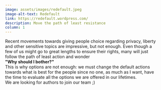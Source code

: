 ```yaml
---
image: assets/images/redefault.jpeg
image-alt-text: Redefault
link: https://redefault.wordpress.com/
description: Move the path of least resistance
column: 1
---
```


Recent movements towards giving people choice regarding privacy, liberty and other sensitive topics are impressive, but not enough. Even though a few of us might go to great lengths to ensure their rights, many will just follow the path of least action and wonder <br><b>"Why should I bother?"</b><br>This is why options are not enough: we must change the default actions towards what is best for the people since no one, as much as I want, have the time to evaluate all the options we are offered in our lifetimes.
<br>
We are looking for authors to join our team ;)